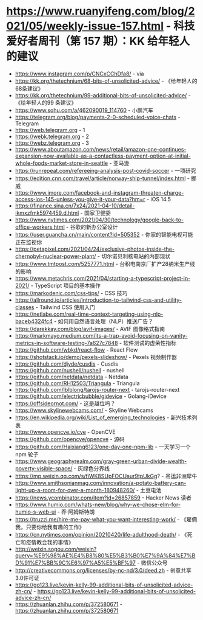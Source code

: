 # https://www.ruanyifeng.com/blog/2021/05/weekly-issue-157.html - 科技爱好者周刊（第 157 期）：KK 给年轻人的建议

- https://www.instagram.com/p/CNCxCChDfa8/ - via
- https://kk.org/thetechnium/68-bits-of-unsolicited-advice/ - 《给年轻人的68条建议》
- https://kk.org/thetechnium/99-additional-bits-of-unsolicited-advice/ - 《给年轻人的99 条建议》
- https://www.sohu.com/a/462090019_114760 - 小鹏汽车
- https://telegram.org/blog/payments-2-0-scheduled-voice-chats - Telegram
- https://web.telegram.org - 1
- https://webk.telegram.org - 2
- https://webz.telegram.org - 3
- https://www.aboutamazon.com/news/retail/amazon-one-continues-expansion-now-available-as-a-contactless-payment-option-at-initial-whole-foods-market-store-in-seattle - 亚马逊
- https://runrepeat.com/refereeing-analysis-post-covid-soccer - 一项研究
- https://edition.cnn.com/travel/article/norway-ship-tunnel/index.html - 挪威
- https://www.imore.com/facebook-and-instagram-threaten-charge-access-ios-145-unless-you-give-it-your-data?hm=r - iOS 14.5
- https://finance.sina.cn/7x24/2021-04-10/detail-ikmxzfmk5974459.d.html - 国家卫健委
- https://www.nytimes.com/2021/04/30/technology/google-back-to-office-workers.html - 谷歌的新办公室设计
- https://user.guancha.cn/main/content?id=505352 - 你家的智能电视可能正在监视你
- https://petapixel.com/2021/04/24/exclusive-photos-inside-the-chernobyl-nuclear-power-plant/ - 切尔诺贝利核电站的内部现状
- https://www.tmtpost.com/5257771.html - 台积电南京厂扩产28纳米生产线的影响
- https://www.metachris.com/2021/04/starting-a-typescript-project-in-2021/ - TypeScript 项目的基本操作
- https://markodenic.com/css-tips/ - CSS 技巧
- https://allround.io/articles/introduction-to-tailwind-css-and-utility-classes - Tailwind CSS 使用入门
- https://netlabe.com/real-time-context-targeting-using-nlp-baceb4324fc4 - 如何用自然语言处理（NLP）推送广告？
- https://darekkay.com/blog/avif-images/ - AVIF 图像格式指南
- https://markmayo.medium.com/its-a-trap-avoid-focusing-on-vanity-metrics-in-software-testing-7a627c7848 - 软件测试的虚荣性指标
- https://github.com/wbkd/react-flow - React Flow
- https://shotstack.io/demo/pexels-slideshow/ - Pexels 视频制作器
- https://github.com/djyde/cusdis - Cusdis
- https://github.com/nushell/nushell - nushell
- https://github.com/netdata/netdata - Netdata
- https://github.com/RH12503/Triangula - Triangula
- https://github.com/lblblong/tarojs-router-next - tarojs-router-next
- https://github.com/electricbubble/gidevice - Golang-iDevice
- https://offsideornot.com/ - 这是越位吗？
- https://www.skylinewebcams.com/ - Skyline Webcams
- https://en.wikipedia.org/wiki/List_of_emerging_technologies - 新兴技术列表
- https://www.opencve.io/cve - OpenCVE
- https://github.com/opencve/opencve - 源码
- https://github.com/Haixiang6123/one-day-one-npm-lib - 一天学习一个 npm 轮子
- https://www.geographyrealm.com/gray-green-urban-divide-wealth-poverty-visible-space/ - 灰绿色分界线
- https://mp.weixin.qq.com/s/fiWK8SUpFOCUaur9tpUkGg? - 吊运非洲犀牛
- https://www.smithsonianmag.com/innovation/a-potato-battery-can-light-up-a-room-for-over-a-month-180948260/ - 土豆电池
- https://news.ycombinator.com/item?id=26857859 - Hacker News 读者
- https://www.humio.com/whats-new/blog/why-we-chose-elm-for-humio-s-web-ui - 乔·阿姆斯特朗
- https://truzzi.me/hire-me-pay-what-you-want-interesting-work/ - 《雇佣我，只要你给我有趣的工作》
- https://cn.nytimes.com/opinion/20210420/life-adulthood-death/ - 《死亡和疫情教会我的事情》
- http://weixin.sogou.com/weixin?query=%E9%98%AE%E4%B8%80%E5%B3%B0%E7%9A%84%E7%BD%91%E7%BB%9C%E6%97%A5%E5%BF%97 - 微信公众号
- http://creativecommons.org/licenses/by-nc-nd/3.0/deed.zh - 创意共享3.0许可证
- https://go123.live/kevin-kelly-99-additional-bits-of-unsolicited-advice-zh-cn/ - https://go123.live/kevin-kelly-99-additional-bits-of-unsolicited-advice-zh-cn/
- https://zhuanlan.zhihu.com/p/372580671 - https://zhuanlan.zhihu.com/p/372580671